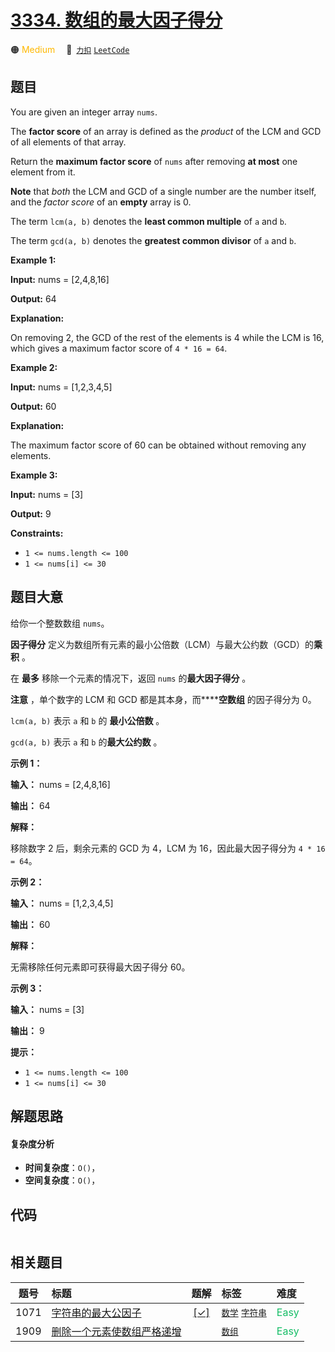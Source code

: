 # [3334. 数组的最大因子得分](https://2xiao.github.io/leetcode-js/problem/3334.html)

🟠 <font color=#ffb800>Medium</font>&emsp; 🔗&ensp;[`力扣`](https://leetcode.cn/problems/find-the-maximum-factor-score-of-array) [`LeetCode`](https://leetcode.com/problems/find-the-maximum-factor-score-of-array)

## 题目

You are given an integer array `nums`.

The **factor score** of an array is defined as the _product_ of the LCM and
GCD of all elements of that array.

Return the **maximum factor score** of `nums` after removing **at most** one
element from it.

**Note** that _both_ the LCM and GCD of a single number are the number itself,
and the _factor score_ of an **empty** array is 0.

The term `lcm(a, b)` denotes the **least common multiple** of `a` and `b`.

The term `gcd(a, b)` denotes the **greatest common divisor** of `a` and `b`.



**Example 1:**

**Input:** nums = [2,4,8,16]

**Output:** 64

**Explanation:**

On removing 2, the GCD of the rest of the elements is 4 while the LCM is 16,
which gives a maximum factor score of `4 * 16 = 64`.

**Example 2:**

**Input:** nums = [1,2,3,4,5]

**Output:** 60

**Explanation:**

The maximum factor score of 60 can be obtained without removing any elements.

**Example 3:**

**Input:** nums = [3]

**Output:** 9



**Constraints:**

  * `1 <= nums.length <= 100`
  * `1 <= nums[i] <= 30`


## 题目大意

给你一个整数数组 `nums`。

**因子得分** 定义为数组所有元素的最小公倍数（LCM）与最大公约数（GCD）的**乘积** 。

在 **最多** 移除一个元素的情况下，返回 `nums` 的**最大因子得分** 。

**注意** ，单个数字的 LCM 和 GCD 都是其本身，而******空数组** 的因子得分为 0。

`lcm(a, b)` 表示 `a` 和 `b` 的 **最小公倍数** 。

`gcd(a, b)` 表示 `a` 和 `b` 的**最大公约数** 。



**示例 1：**

**输入：** nums = [2,4,8,16]

**输出：** 64

**解释：**

移除数字 2 后，剩余元素的 GCD 为 4，LCM 为 16，因此最大因子得分为 `4 * 16 = 64`。

**示例 2：**

**输入：** nums = [1,2,3,4,5]

**输出：** 60

**解释：**

无需移除任何元素即可获得最大因子得分 60。

**示例 3：**

**输入：** nums = [3]

**输出：** 9



**提示：**

  * `1 <= nums.length <= 100`
  * `1 <= nums[i] <= 30`


## 解题思路

#### 复杂度分析

- **时间复杂度**：`O()`，
- **空间复杂度**：`O()`，

## 代码

```javascript

```

## 相关题目

<!-- prettier-ignore -->
| 题号 | 标题 | 题解 | 标签 | 难度 |
| :------: | :------ | :------: | :------ | :------ |
| 1071 | [字符串的最大公因子](https://leetcode.com/problems/greatest-common-divisor-of-strings) | [[✓]](/problem/1071.md) |  [`数学`](/tag/math.md) [`字符串`](/tag/string.md) | <font color=#15bd66>Easy</font> |
| 1909 | [删除一个元素使数组严格递增](https://leetcode.com/problems/remove-one-element-to-make-the-array-strictly-increasing) |  |  [`数组`](/tag/array.md) | <font color=#15bd66>Easy</font> |